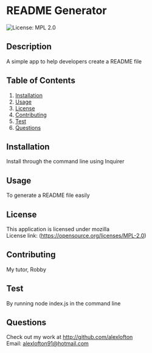# README Generator
![License: MPL 2.0](https://img.shields.io/badge/License-MPL_2.0-brightgreen.svg)
## Description
A simple app to help developers create a README file

## Table of Contents
1. [Installation](#installation)
2. [Usage](#usage)
3. [License](#license)
4. [Contributing](#contributing)
5. [Test](#test)
6. [Questions](#questions)

## Installation
Install through the command line using Inquirer

## Usage
To generate a README file easily

## License
This application is licensed under mozilla
<br>
License link: (https://opensource.org/licenses/MPL-2.0)

## Contributing 
My tutor, Robby

## Test
By running node index.js in the command line

## Questions
Check out my work at http://github.com/alexlofton
<br>
Email: alexlofton91@hotmail.com
